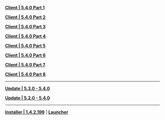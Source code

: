 **[Client | 5.4.0  Part 1](https://autopatchhk.yuanshen.com/client_app/download/pc_zip/20250125201352_EiPmYLKVptWspsHf/GenshinImpact_5.4.0.zip.001)**

**[Client | 5.4.0  Part 2](https://autopatchhk.yuanshen.com/client_app/download/pc_zip/20250125201352_EiPmYLKVptWspsHf/GenshinImpact_5.4.0.zip.002)**

**[Client | 5.4.0  Part 3](https://autopatchhk.yuanshen.com/client_app/download/pc_zip/20250125201352_EiPmYLKVptWspsHf/GenshinImpact_5.4.0.zip.003)**

**[Client | 5.4.0  Part 4](https://autopatchhk.yuanshen.com/client_app/download/pc_zip/20250125201352_EiPmYLKVptWspsHf/GenshinImpact_5.4.0.zip.004)**

**[Client | 5.4.0  Part 5](https://autopatchhk.yuanshen.com/client_app/download/pc_zip/20250125201352_EiPmYLKVptWspsHf/GenshinImpact_5.4.0.zip.005)**

**[Client | 5.4.0  Part 6](https://autopatchhk.yuanshen.com/client_app/download/pc_zip/20250125201352_EiPmYLKVptWspsHf/GenshinImpact_5.4.0.zip.006)**

**[Client | 5.4.0  Part 7](https://autopatchhk.yuanshen.com/client_app/download/pc_zip/20250125201352_EiPmYLKVptWspsHf/GenshinImpact_5.4.0.zip.007)**

**[Client | 5.4.0  Part 8](https://autopatchhk.yuanshen.com/client_app/download/pc_zip/20250125201352_EiPmYLKVptWspsHf/GenshinImpact_5.4.0.zip.008)**

---

**[Update | 5.3.0 - 5.4.0](https://autopatchhk.yuanshen.com/client_app/update/hk4e_global/game_5.3.0_5.4.0_hdiff_vlIbVzLpRIFHZcym.zip)**

**[Update | 5.2.0 - 5.4.0](https://autopatchhk.yuanshen.com/client_app/update/hk4e_global/game_5.2.0_5.4.0_hdiff_nhbCdqtBokgjnsTo.zip)**

---

**[Installer | 1.4.2.199](https://download-porter.hoyoverse.com/download-porter/2025/01/02/GenshinImpact_install_202412201651.exe)** | **[Launcher](https://hyp-webstatic.hoyoverse.com/hyp-client/VYTpXlbWo8_1.4.2.199_1_1_cps_hyp_global_VYTpXlbWo8_16hoyoverse_202501021059_SZcFGlVM.zip)**
